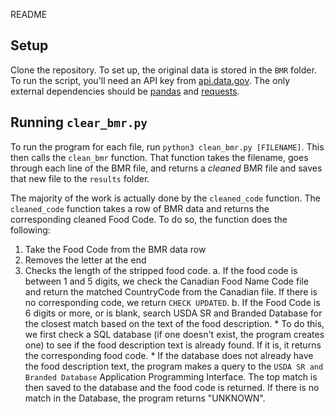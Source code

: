 README

## Setup

Clone the repository. To set up, the original data is stored in the `BMR` folder. To run the script, you'll need an API key from [api.data.gov](https://api.data.gov/). The only external dependencies should be [pandas](pandas.pydata.org) and [requests](http://docs.python-requests.org/en/master/).

## Running `clear_bmr.py`

To run the program for each file, run `python3 clean_bmr.py [FILENAME]`. This then calls the `clean_bmr` function. That function takes the filename, goes through each line of the BMR file, and returns a *cleaned* BMR file and saves that new file to the `results` folder.

The majority of the work is actually done by the `cleaned_code` function. The `cleaned_code` function takes a row of BMR data and returns the corresponding cleaned Food Code. To do so, the function does the following:

1. Take the Food Code from the BMR data row
2. Removes the letter at the end
3. Checks the length of the stripped food code.
    a. If the food code is between 1 and 5 digits, we check the Canadian Food Name Code file and return the matched CountryCode from the Canadian file. If there is no corresponding code, we return `CHECK UPDATED`.
    b. If the Food Code is 6 digits or more, or is blank, search USDA SR and Branded Database for the closest match based on the text of the food description.
        * To do this, we first check a SQL database (if one doesn't exist, the program creates one) to see if the food description text is already found. If it is, it returns the corresponding food code.
        * If the database does not already have the food description text, the program makes a query to the `USDA SR and Branded Database` Application Programming Interface. The top match is then saved to the database and the food code is returned. If there is no match in the Database, the program returns "UNKNOWN".
